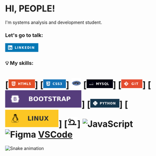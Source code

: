 # HI, PEOPLE!

I'm systems analysis and development student.

### Let's go to talk:
[![image](img/linkedin.png)](https://www.linkedin.com/in/andr%C3%A9-albuquerque-4990091b1/)

### 💡 My skills:

# [![image](img/html5.png)] [![image](img/css3.png)] ![PHP](img/php.png) [![image](img/mysql.png)] [![image](img/git.png)] [![image](img/Bootstrap.svg)] [![image](img/python.png)] [![image](img/linux.svg)] [![image](img/scrum.png)] ![JavaScript](https://img.shields.io/badge/javascript-%23323330.svg?style=for-the-badge&logo=javascript&logoColor=%23F7DF1E) ![Figma](https://img.shields.io/badge/figma-%23F24E1E.svg?style=for-the-badge&logo=figma&logoColor=white)  [VSCode](https://img.shields.io/badge/figma-%23F24E1E.svg?style=for-the-badge&logo=figma&logoColor=white) 


![Snake animation](https://github.com/andre-albuquerque01/andre-albuquerque01/blob/output/github-contribution-grid-snake.svg)
